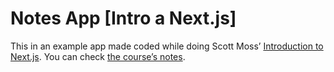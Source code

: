 # Notes App [Intro a Next.js]
This in an example app made coded while doing Scott Moss’ [Introduction to Next.js](https://frontendmasters.com/courses/next-js/ "Introduction to Next.js").
You can check [the course’s notes](https://hendrixer.github.io/nextjs-course/ "the course’s notes").